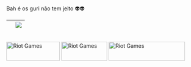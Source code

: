 Bah é os guri não tem jeito 👽👽

|<img align="center" src="https://github-readme-stats.vercel.app/api?username=Gbrito-code&show_icons=true&include_all_commits=true&theme=buefy&hide_border=true" alt="" /></a> | <a href="https://github.com/Gbrito-code"><img align="center" src="https://github-readme-stats.vercel.app/api/top-langs/?username=Gbrito-code&layout=compact&theme=buefy&hide_border=true" /></a> |
| ------------- | ------------- |

<div style="display: inline_block"><br>
  <img align="center" alt="Riot Games" height="50" width="140" src="https://img.shields.io/badge/Riot_Games-D32936?style=for-the-badge&logo=riot-games&logoColor=white">
  <img align="center" alt="Riot Games" height="50" width="120" src="https://img.shields.io/badge/Spotify-1ED760?&style=for-the-badge&logo=spotify&logoColor=white">
  <img align="center" alt="Riot Games" height="50" width="200" src="https://aleen42.github.io/badges/src/mercedes_benz.svg">

</div>
